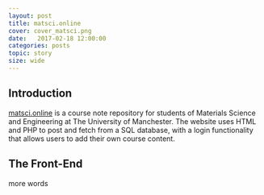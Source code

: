 ```yaml
---
layout: post
title: matsci.online
cover: cover_matsci.png
date:   2017-02-18 12:00:00
categories: posts
topic: story
size: wide
---
```


## Introduction

[matsci.online](http://matsci.online) is a course note repository for students of Materials Science and Engineering at The University of Manchester. The website uses HTML and PHP to post and fetch from a SQL database, with a login functionality that allows users to add their own course content.

## The Front-End

more words
